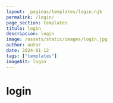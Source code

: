 ```yaml
---
layout: _paginas/templates/login.njk
permalink: /login/
page_section: templates
titulo: login
descripcion: login
image: /assets/static/images/login.jpg
author: autor
date: 2024-01-12 
tags: ["templates"]
imageAlt: login
---
```

# login
